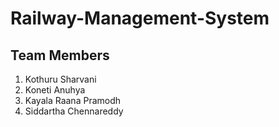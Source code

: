 # Railway-Management-System

## Team Members

1) Kothuru Sharvani
2) Koneti Anuhya
3) Kayala Raana Pramodh
4) Siddartha Chennareddy
